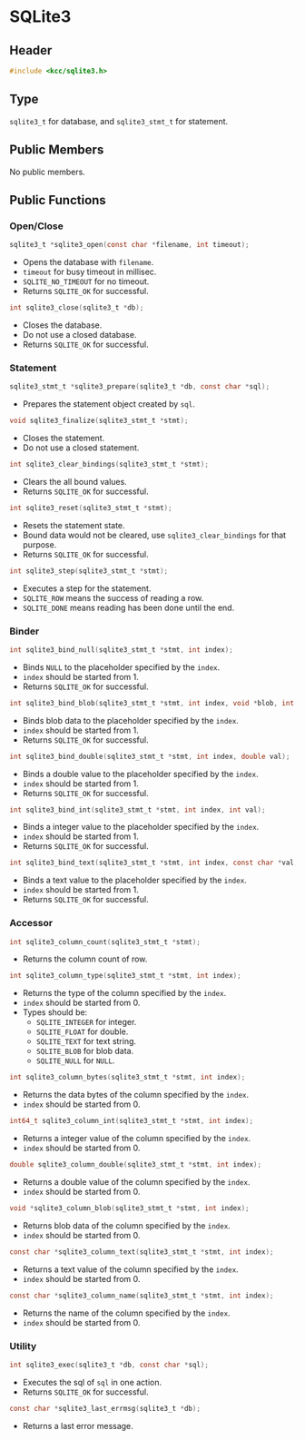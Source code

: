 
# SQLite3

## Header

```c
#include <kcc/sqlite3.h>
```

## Type

`sqlite3_t` for database, and `sqlite3_stmt_t` for statement.

## Public Members

No public members.

## Public Functions

### Open/Close

```c
sqlite3_t *sqlite3_open(const char *filename, int timeout);
```
*   Opens the database with `filename`.
*   `timeout` for busy timeout in millisec.
*   `SQLITE_NO_TIMEOUT` for no timeout.
*   Returns `SQLITE_OK` for successful.

```c
int sqlite3_close(sqlite3_t *db);
```
*   Closes the database.
*   Do not use a closed database.
*   Returns `SQLITE_OK` for successful.

### Statement

```c
sqlite3_stmt_t *sqlite3_prepare(sqlite3_t *db, const char *sql);
```
*   Prepares the statement object created by `sql`.

```c
void sqlite3_finalize(sqlite3_stmt_t *stmt);
```
*   Closes the statement.
*   Do not use a closed statement.

```c
int sqlite3_clear_bindings(sqlite3_stmt_t *stmt);
```
*   Clears the all bound values.
*   Returns `SQLITE_OK` for successful.

```c
int sqlite3_reset(sqlite3_stmt_t *stmt);
```
*   Resets the statement state.
*   Bound data would not be cleared, use `sqlite3_clear_bindings` for that purpose.
*   Returns `SQLITE_OK` for successful.

```c
int sqlite3_step(sqlite3_stmt_t *stmt);
```
*   Executes a step for the statement.
*   `SQLITE_ROW` means the success of reading a row.
*   `SQLITE_DONE` means reading has been done until the end.

### Binder

```c
int sqlite3_bind_null(sqlite3_stmt_t *stmt, int index);
```
*   Binds `NULL` to the placeholder specified by the `index`.
*   `index` should be started from 1.
*   Returns `SQLITE_OK` for successful.

```c
int sqlite3_bind_blob(sqlite3_stmt_t *stmt, int index, void *blob, int len, int mkcopy);
```
*   Binds blob data to the placeholder specified by the `index`.
*   `index` should be started from 1.
*   Returns `SQLITE_OK` for successful.

```c
int sqlite3_bind_double(sqlite3_stmt_t *stmt, int index, double val);
```
*   Binds a double value to the placeholder specified by the `index`.
*   `index` should be started from 1.
*   Returns `SQLITE_OK` for successful.

```c
int sqlite3_bind_int(sqlite3_stmt_t *stmt, int index, int val);
```
*   Binds a integer value to the placeholder specified by the `index`.
*   `index` should be started from 1.
*   Returns `SQLITE_OK` for successful.

```c
int sqlite3_bind_text(sqlite3_stmt_t *stmt, int index, const char *val, int len);
```
*   Binds a text value to the placeholder specified by the `index`.
*   `index` should be started from 1.
*   Returns `SQLITE_OK` for successful.

### Accessor

```c
int sqlite3_column_count(sqlite3_stmt_t *stmt);
```
*   Returns the column count of row.

```c
int sqlite3_column_type(sqlite3_stmt_t *stmt, int index);
```
*   Returns the type of the column specified by the `index`.
*   `index` should be started from 0.
*   Types should be:
    *   `SQLITE_INTEGER` for integer.
    *   `SQLITE_FLOAT` for double.
    *   `SQLITE_TEXT` for text string.
    *   `SQLITE_BLOB` for blob data.
    *   `SQLITE_NULL` for `NULL`.

```c
int sqlite3_column_bytes(sqlite3_stmt_t *stmt, int index);
```
*   Returns the data bytes of the column specified by the `index`.
*   `index` should be started from 0.

```c
int64_t sqlite3_column_int(sqlite3_stmt_t *stmt, int index);
```
*   Returns a integer value of the column specified by the `index`.
*   `index` should be started from 0.

```c
double sqlite3_column_double(sqlite3_stmt_t *stmt, int index);
```
*   Returns a double value of the column specified by the `index`.
*   `index` should be started from 0.

```c
void *sqlite3_column_blob(sqlite3_stmt_t *stmt, int index);
```
*   Returns blob data of the column specified by the `index`.
*   `index` should be started from 0.

```c
const char *sqlite3_column_text(sqlite3_stmt_t *stmt, int index);
```
*   Returns a text value of the column specified by the `index`.
*   `index` should be started from 0.

```c
const char *sqlite3_column_name(sqlite3_stmt_t *stmt, int index);
```
*   Returns the name of the column specified by the `index`.
*   `index` should be started from 0.

### Utility

```c
int sqlite3_exec(sqlite3_t *db, const char *sql);
```
*   Executes the sql of `sql` in one action.
*   Returns `SQLITE_OK` for successful.

```c
const char *sqlite3_last_errmsg(sqlite3_t *db);
```
*   Returns a last error message.
